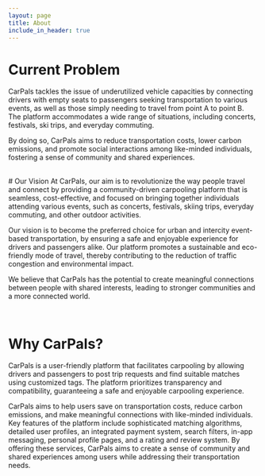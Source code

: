 ```yaml
---
layout: page
title: About
include_in_header: true
---
```



# **Current Problem**
CarPals tackles the issue of underutilized vehicle capacities by connecting drivers with empty seats to passengers seeking transportation to various events, as well as those simply needing to travel from point A to point B. The platform accommodates a wide range of situations, including concerts, festivals, ski trips, and everyday commuting. 

By doing so, CarPals aims to reduce transportation costs, lower carbon emissions, and promote social interactions among like-minded individuals, fostering a sense of community and shared experiences.

<br>
# Our Vision
At CarPals, our aim is to revolutionize the way people travel and connect by providing a community-driven carpooling platform that is seamless, cost-effective, and focused on bringing together individuals attending various events, such as concerts, festivals, skiing trips, everyday commuting, and other outdoor activities. 

Our vision is to become the preferred choice for urban and intercity event-based transportation, by ensuring a safe and enjoyable experience for drivers and passengers alike. Our platform promotes a sustainable and eco-friendly mode of travel, thereby contributing to the reduction of traffic congestion and environmental impact. 

We believe that CarPals has the potential to create meaningful connections between people with shared interests, leading to stronger communities and a more connected world.

<br>

# **Why CarPals?**
CarPals is a user-friendly platform that facilitates carpooling by allowing drivers and passengers to post trip requests and find suitable matches using customized tags. The platform prioritizes transparency and compatibility, guaranteeing a safe and enjoyable carpooling experience. 

CarPals aims to help users save on transportation costs, reduce carbon emissions, and make meaningful connections with like-minded individuals. Key features of the platform include sophisticated matching algorithms, detailed user profiles, an integrated payment system, search filters, in-app messaging, personal profile pages, and a rating and review system. By offering these services, CarPals aims to create a sense of community and shared experiences among users while addressing their transportation needs.

<br>